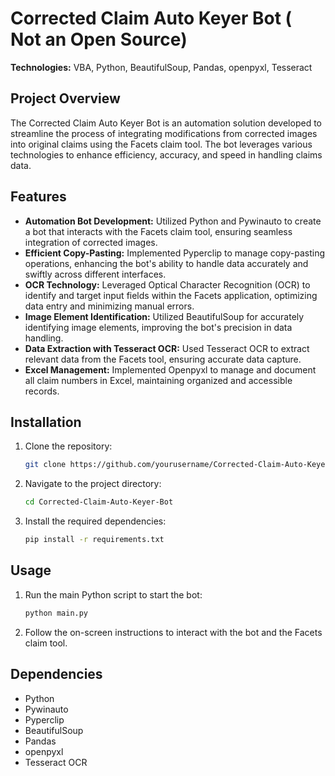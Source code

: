 # Corrected Claim Auto Keyer Bot ( Not an Open Source)

**Technologies:** VBA, Python, BeautifulSoup, Pandas, openpyxl, Tesseract

## Project Overview

The Corrected Claim Auto Keyer Bot is an automation solution developed to streamline the process of integrating modifications from corrected images into original claims using the Facets claim tool. The bot leverages various technologies to enhance efficiency, accuracy, and speed in handling claims data.

## Features

- **Automation Bot Development:** Utilized Python and Pywinauto to create a bot that interacts with the Facets claim tool, ensuring seamless integration of corrected images.
- **Efficient Copy-Pasting:** Implemented Pyperclip to manage copy-pasting operations, enhancing the bot's ability to handle data accurately and swiftly across different interfaces.
- **OCR Technology:** Leveraged Optical Character Recognition (OCR) to identify and target input fields within the Facets application, optimizing data entry and minimizing manual errors.
- **Image Element Identification:** Utilized BeautifulSoup for accurately identifying image elements, improving the bot's precision in data handling.
- **Data Extraction with Tesseract OCR:** Used Tesseract OCR to extract relevant data from the Facets tool, ensuring accurate data capture.
- **Excel Management:** Implemented Openpyxl to manage and document all claim numbers in Excel, maintaining organized and accessible records.

## Installation

1. Clone the repository:
    ```bash
    git clone https://github.com/yourusername/Corrected-Claim-Auto-Keyer-Bot.git
    ```
2. Navigate to the project directory:
    ```bash
    cd Corrected-Claim-Auto-Keyer-Bot
    ```
3. Install the required dependencies:
    ```bash
    pip install -r requirements.txt
    ```

## Usage

1. Run the main Python script to start the bot:
    ```bash
    python main.py
    ```
2. Follow the on-screen instructions to interact with the bot and the Facets claim tool.

## Dependencies

- Python
- Pywinauto
- Pyperclip
- BeautifulSoup
- Pandas
- openpyxl
- Tesseract OCR

